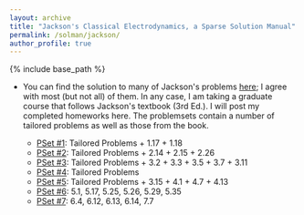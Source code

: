 ```yaml
---
layout: archive
title: "Jackson's Classical Electrodynamics, a Sparse Solution Manual"
permalink: /solman/jackson/
author_profile: true
---
```


{% include base_path %}

* You can find the solution to many of Jackson's problems [here](http://www-personal.umich.edu/~pran/jackson/); I agree with most (but not all) of them. In any case, I am taking a graduate course that follows Jackson's textbook (3rd Ed.). I will post my completed homeworks here. The problemsets contain a number of tailored problems as well as those from the book.

    * [PSet #1](https://kooroshsadri.github.io/files/solman/jackson/S1.pdf): Tailored Problems + 1.17 + 1.18
    * [PSet #2](https://kooroshsadri.github.io/files/solman/jackson/S2.pdf): Tailored Problems + 2.14 + 2.15 + 2.26
    * [PSet #3](https://kooroshsadri.github.io/files/solman/jackson/S3.pdf): Tailored Problems + 3.2 + 3.3 + 3.5 + 3.7 + 3.11
    * [PSet #4](https://kooroshsadri.github.io/files/solman/jackson/S4.pdf): Tailored Problems
    * [PSet #5](https://kooroshsadri.github.io/files/solman/jackson/S5.pdf): Tailored Problems + 3.15 + 4.1 + 4.7 + 4.13
    * [PSet #6](https://kooroshsadri.github.io/files/solman/jackson/S6.pdf): 5.1, 5.17, 5.25, 5.26, 5.29, 5.35
    * [PSet #7](https://kooroshsadri.github.io/files/solman/jackson/S7.pdf): 6.4, 6.12, 6.13, 6.14, 7.7